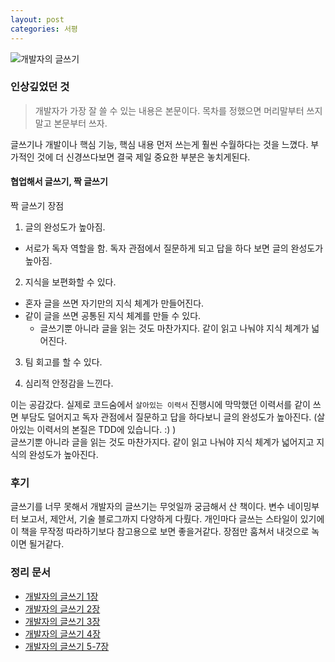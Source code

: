 ```yaml
---
layout: post
categories: 서평
---
```

![개발자의 글쓰기](http://image.yes24.com/goods/79378905/L)

### 인상깊었던 것 

> 개발자가 가장 잘 쓸 수 있는 내용은 본문이다. 목차를 정했으면 머리말부터 쓰지 말고 본문부터 쓰자. 

글쓰기나 개발이나 핵심 기능, 핵심 내용 먼저 쓰는게 훨씬 수월하다는 것을 느꼈다. 
부가적인 것에 더 신경쓰다보면 결국 제일 중요한 부분은 놓치게된다. 

#### 협업해서 글쓰기, 짝 글쓰기 
짝 글쓰기 장점 
1. 글의 완성도가 높아짐. 
  * 서로가 독자 역할을 함. 독자 관점에서 질문하게 되고 답을 하다 보면 글의 완성도가 높아짐.

2. 지식을 보편화할 수 있다. 
  * 혼자 글을 쓰면 자기만의 지식 체계가 만들어진다. 
  * 같이 글을 쓰면 공통된 지식 체계를 만들 수 있다. 
    * 글쓰기뿐 아니라 글을 읽는 것도 마찬가지다. 같이 읽고 나눠야 지식 체계가 넓어진다.    

3. 팀 회고를 할 수 있다. 

4. 심리적 안정감을 느낀다. 

이는 공감갔다. 실제로 코드숨에서 `살아있는 이력서` 진행시에 막막했던 이력서를 같이 쓰면 부담도 덜어지고 독자 관점에서 질문하고 답을 하다보니 
글의 완성도가 높아진다. (살아있는 이력서의 본질은 TDD에 있습니다. :) )   
글쓰기뿐 아니라 글을 읽는 것도 마찬가지다. 같이 읽고 나눠야 지식 체계가 넓어지고 지식의 완성도가 높아진다. 

### 후기 
글쓰기를 너무 못해서 개발자의 글쓰기는 무엇일까 궁금해서 산 책이다. 변수 네이밍부터 보고서, 제안서, 기술 블로그까지 다양하게 다뤘다. 개인마다 글쓰는 스타일이 있기에 이 책을 무작정 따라하기보다 참고용으로 보면 좋을거같다. 장점만 훔쳐서 내것으로 녹이면 될거같다. 

### 정리 문서 
* [개발자의 글쓰기 1장](https://kyuwon53.github.io/%EA%B3%B5%EB%B6%80/%EC%B1%85/2022/06/11/%EA%B0%9C%EB%B0%9C%EC%9E%90%EC%9D%98-%EA%B8%80%EC%93%B0%EA%B8%B0-1%EC%9E%A5-%EC%A0%95%EB%A6%AC.html)
* [개발자의 글쓰기 2장](https://kyuwon53.github.io/%EA%B3%B5%EB%B6%80/%EC%B1%85/2022/06/12/%EA%B0%9C%EB%B0%9C%EC%9E%90%EC%9D%98-%EA%B8%80%EC%93%B0%EA%B8%B0-2%EC%9E%A5-%EC%A0%95%EB%A6%AC.html)
* [개발자의 글쓰기 3장](https://kyuwon53.github.io/%EA%B3%B5%EB%B6%80/%EC%B1%85/2022/06/14/%EA%B0%9C%EB%B0%9C%EC%9E%90%EC%9D%98-%EA%B8%80%EC%93%B0%EA%B8%B0-3%EC%9E%A5-%EC%A0%95%EB%A6%AC.html)
* [개발자의 글쓰기 4장](https://kyuwon53.github.io/%EA%B3%B5%EB%B6%80/%EC%B1%85/2022/06/16/%EA%B0%9C%EB%B0%9C%EC%9E%90%EC%9D%98-%EA%B8%80%EC%93%B0%EA%B8%B0-4%EC%9E%A5.html)
* [개발자의 글쓰기 5-7장](https://kyuwon53.github.io/%EA%B3%B5%EB%B6%80/%EC%B1%85/2022/06/18/%EA%B0%9C%EB%B0%9C%EC%9E%90%EC%9D%98-%EA%B8%80%EC%93%B0%EA%B8%B0-5~7%EC%9E%A5.html)
